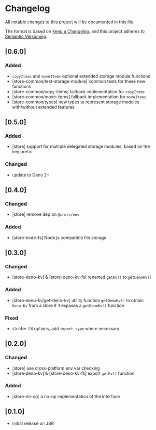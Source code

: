 # Changelog

All notable changes to this project will be documented in this file.

The format is based on [Keep a Changelog](https://keepachangelog.com/en/1.1.0/),
and this project adheres to
[Semantic Versioning](https://semver.org/spec/v2.0.0.html).

## [0.6.0]

### Added

- `copyItems` and `moveItems` optional extended storage module functions
- [store-common/test-storage-module] common tests for these new functions
- [store-common/copy-items] fallback implementation for `copyItems`
- [store-common/move-items] fallback implementation for `moveItems`
- [store-common/types] new types to represent storage modules with/without
  extended features

## [0.5.0]

### Added

- [store] support for multiple delegated storage modules, based on the key
  prefix

### Changed

- update to Deno 2+

## [0.4.0]

### Changed

- [store] remove dep on `@cross/env`

### Added

- [store-node-fs] Node.js compatible file storage

## [0.3.0]

### Changed

- [store-deno-kv] & [store-deno-kv-fs] renamed `getKv()` to `getDenoKv()`

### Added

- [store-deno-kv/get-deno-kv] utility function `getDenoKv()` to obtain `Deno.Kv`
  from a store if it exposes a `getDenoKv()` function

### Fixed

- stricter TS options, add `import type` where necessary

## [0.2.0]

### Changed

- [store] use cross-platform env var checking
- [store-deno-kv] & [store-deno-kv-fs] export `getKv()` function

### Added

- [store-no-op] a no-op implementation of the interface

## [0.1.0]

- Initial release on JSR
